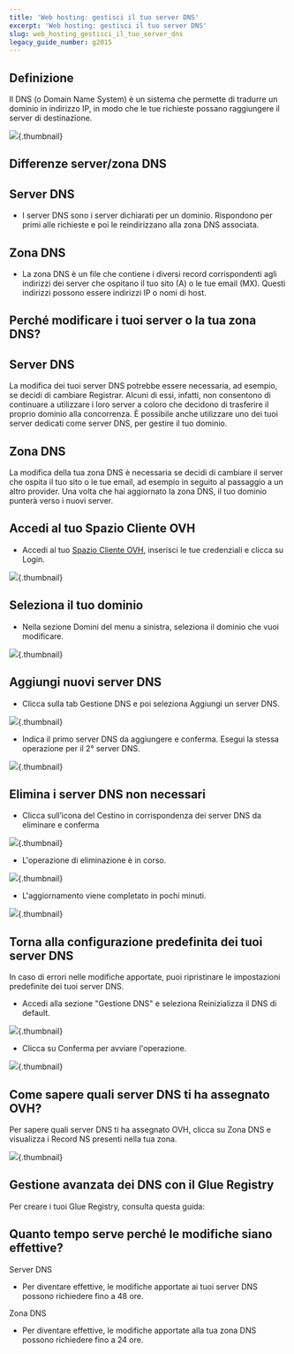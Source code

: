 ```yaml
---
title: 'Web hosting: gestisci il tuo server DNS'
excerpt: 'Web hosting: gestisci il tuo server DNS'
slug: web_hosting_gestisci_il_tuo_server_dns
legacy_guide_number: g2015
---
```



## Definizione
Il DNS (o Domain Name System) è un sistema che permette di tradurre un dominio in indirizzo IP, in modo che le tue richieste possano raggiungere il server di destinazione.

![](images/img_3413.jpg){.thumbnail}


## Differenze server/zona DNS

## Server DNS

- I server DNS sono i server dichiarati per un dominio. Rispondono per primi alle richieste e poi le reindirizzano alla zona DNS associata.



## Zona DNS

- La zona DNS è un file che contiene i diversi record corrispondenti agli indirizzi dei server che ospitano il tuo sito (A) o le tue email (MX). Questi indirizzi possono essere indirizzi IP o nomi di host.




## Perché modificare i tuoi server o la tua zona DNS?

## Server DNS
La modifica dei tuoi server DNS potrebbe essere necessaria, ad esempio, se decidi di cambiare Registrar. Alcuni di essi, infatti, non consentono di continuare a utilizzare i loro server a coloro che decidono di trasferire il proprio dominio alla concorrenza.
È possibile anche utilizzare uno dei tuoi server dedicati come server DNS, per gestire il tuo dominio.

## Zona DNS
La modifica della tua zona DNS è necessaria se decidi di cambiare il server che ospita il tuo sito o le tue email, ad esempio in seguito al passaggio a un altro provider.
Una volta che hai aggiornato la zona DNS, il tuo dominio punterà verso i nuovi server.


## Accedi al tuo Spazio Cliente OVH

- Accedi al tuo [Spazio Cliente OVH](https://www.ovh.com/manager/web), inserisci le tue credenziali e clicca su Login.



![](images/img_3411.jpg){.thumbnail}


## Seleziona il tuo dominio

- Nella sezione Domini del menu a sinistra, seleziona il dominio che vuoi modificare.



![](images/img_3405.jpg){.thumbnail}


## Aggiungi nuovi server DNS

- Clicca sulla tab Gestione DNS e poi seleziona Aggiungi un server DNS.



![](images/img_3406.jpg){.thumbnail}

- Indica il primo server DNS da aggiungere e conferma. Esegui la stessa operazione per il 2° server DNS.



![](images/img_3407.jpg){.thumbnail}


## Elimina i server DNS non necessari

- Clicca sull’icona del Cestino in corrispondenza dei server DNS da eliminare e conferma



![](images/img_3408.jpg){.thumbnail}

- L'operazione di eliminazione è in corso.



![](images/img_3409.jpg){.thumbnail}

- L'aggiornamento viene completato in pochi minuti.



![](images/img_3410.jpg){.thumbnail}


## Torna alla configurazione predefinita dei tuoi server DNS
In caso di errori nelle modifiche apportate, puoi ripristinare le impostazioni predefinite dei tuoi server DNS.


- Accedi alla sezione "Gestione DNS" e seleziona Reinizializza il DNS di default.



![](images/img_3416.jpg){.thumbnail}

- Clicca su Conferma per avviare l'operazione.



![](images/img_3417.jpg){.thumbnail}


## Come sapere quali server DNS ti ha assegnato OVH?
Per sapere quali server DNS ti ha assegnato OVH, clicca su Zona DNS e visualizza i Record NS presenti nella tua zona.

![](images/img_3418.jpg){.thumbnail}


## Gestione avanzata dei DNS con il Glue Registry
Per creare i tuoi Glue Registry, consulta questa guida:
[]({legacy}1568)


## Quanto tempo serve perché le modifiche siano effettive?
Server DNS

- Per diventare effettive, le modifiche apportate ai tuoi server DNS possono richiedere fino a 48 ore.

Zona DNS
- Per diventare effettive, le modifiche apportate alla tua zona DNS possono richiedere fino a 24 ore.



